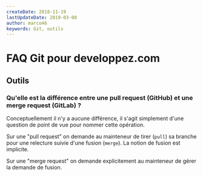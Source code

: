 ```yaml
---
createDate: 2018-11-19
lastUpdateDate: 2019-03-08
author: marco46
keywords: Git, outils
---
```


# FAQ Git pour developpez.com

## Outils

### Qu'elle est la différence entre une pull request (GitHub) et une merge request (GitLab) ?

Conceptuellement il n'y a aucune différence, il s'agit simplement d'une question de point de vue pour nommer cette opération.

Sur une "pull request" on demande au mainteneur de tirer (`pull`) sa branche pour une relecture suivie d'une fusion (`merge`). La notion de fusion est implicite.

Sur une "merge request" on demande explicitement au mainteneur de gérer la demande de fusion.
